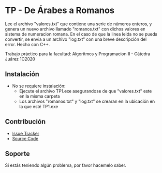 TP - De Árabes a Romanos
================

Lee el archivo "valores.txt" que contiene una serie de números enteros, y genera un nuevo archivo llamado "romanos.txt" con dichos valores en sistema de numeracion romana.
En el caso de que la linea leida no se pueda convertir, se envia a un archivo "log.txt" con una breve descripción del error.
Hecho con C++.

Trabajo práctico para la facultad: Algoritmos y Programacion II - Cátedra Juárez 1C2020


Instalación
------------

- No se requiere instalación:
    - Ejecute el archivo TP1.exe asegurandose de que "valores.txt" este en la misma carpeta
    - Los archivos "romanos.txt" y "log.txt" se crearan en la ubicación en la que esté TP1.exe


Contribución
----------

- [Issue Tracker](https://github.com/valva-ro/trabajoPractico1/issues)
- [Source Code](https://github.com/valva-ro/trabajoPractico1)


Soporte
-------

Si estás teniendo algún problema, por favor hacemelo saber.
